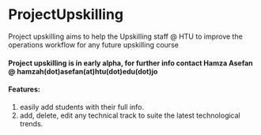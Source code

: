 # ProjectUpskilling

Project upskilling aims to help the Upskilling staff @ HTU to improve the operations workflow for any future upskilling course 


#### Project upskilling is in early alpha, for further info contact Hamza Asefan @ hamzah(dot)asefan(at)htu(dot)edu(dot)jo

#### Features:
1. easily add students with their full info.
2. add, delete, edit any technical track to suite the latest technological trends.
